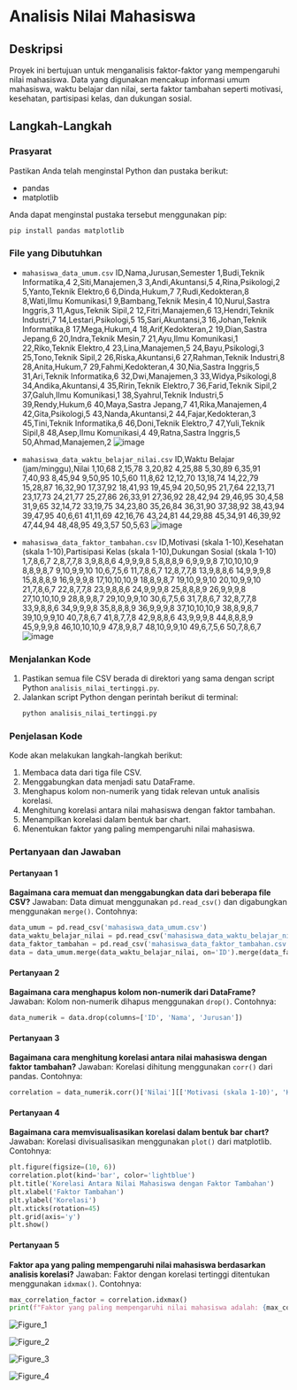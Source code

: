 # Analisis Nilai Mahasiswa

## Deskripsi
Proyek ini bertujuan untuk menganalisis faktor-faktor yang mempengaruhi nilai mahasiswa. Data yang digunakan mencakup informasi umum mahasiswa, waktu belajar dan nilai, serta faktor tambahan seperti motivasi, kesehatan, partisipasi kelas, dan dukungan sosial.

## Langkah-Langkah

### Prasyarat
Pastikan Anda telah menginstal Python dan pustaka berikut:
- pandas
- matplotlib

Anda dapat menginstal pustaka tersebut menggunakan pip:
```bash
pip install pandas matplotlib
```

### File yang Dibutuhkan
- `mahasiswa_data_umum.csv`
ID,Nama,Jurusan,Semester
1,Budi,Teknik Informatika,4
2,Siti,Manajemen,3
3,Andi,Akuntansi,5
4,Rina,Psikologi,2
5,Yanto,Teknik Elektro,6
6,Dinda,Hukum,7
7,Rudi,Kedokteran,8
8,Wati,Ilmu Komunikasi,1
9,Bambang,Teknik Mesin,4
10,Nurul,Sastra Inggris,3
11,Agus,Teknik Sipil,2
12,Fitri,Manajemen,6
13,Hendri,Teknik Industri,7
14,Lestari,Psikologi,5
15,Sari,Akuntansi,3
16,Johan,Teknik Informatika,8
17,Mega,Hukum,4
18,Arif,Kedokteran,2
19,Dian,Sastra Jepang,6
20,Indra,Teknik Mesin,7
21,Ayu,Ilmu Komunikasi,1
22,Riko,Teknik Elektro,4
23,Lina,Manajemen,5
24,Bayu,Psikologi,3
25,Tono,Teknik Sipil,2
26,Riska,Akuntansi,6
27,Rahman,Teknik Industri,8
28,Anita,Hukum,7
29,Fahmi,Kedokteran,4
30,Nia,Sastra Inggris,5
31,Ari,Teknik Informatika,6
32,Dwi,Manajemen,3
33,Widya,Psikologi,8
34,Andika,Akuntansi,4
35,Ririn,Teknik Elektro,7
36,Farid,Teknik Sipil,2
37,Galuh,Ilmu Komunikasi,1
38,Syahrul,Teknik Industri,5
39,Rendy,Hukum,6
40,Maya,Sastra Jepang,7
41,Rika,Manajemen,4
42,Gita,Psikologi,5
43,Nanda,Akuntansi,2
44,Fajar,Kedokteran,3
45,Tini,Teknik Informatika,6
46,Doni,Teknik Elektro,7
47,Yuli,Teknik Sipil,8
48,Asep,Ilmu Komunikasi,4
49,Ratna,Sastra Inggris,5
50,Ahmad,Manajemen,2
![image](https://github.com/Wiraapriliansyah/Analisis-Nilai-Mahasiswa/assets/152155184/819ffc68-06a9-4369-bffb-3c2fbfa457b0)

- `mahasiswa_data_waktu_belajar_nilai.csv`
  ID,Waktu Belajar (jam/minggu),Nilai
1,10,68
2,15,78
3,20,82
4,25,88
5,30,89
6,35,91
7,40,93
8,45,94
9,50,95
10,5,60
11,8,62
12,12,70
13,18,74
14,22,79
15,28,87
16,32,90
17,37,92
18,41,93
19,45,94
20,50,95
21,7,64
22,13,71
23,17,73
24,21,77
25,27,86
26,33,91
27,36,92
28,42,94
29,46,95
30,4,58
31,9,65
32,14,72
33,19,75
34,23,80
35,26,84
36,31,90
37,38,92
38,43,94
39,47,95
40,6,61
41,11,69
42,16,76
43,24,81
44,29,88
45,34,91
46,39,92
47,44,94
48,48,95
49,3,57
50,5,63
![image](https://github.com/Wiraapriliansyah/Analisis-Nilai-Mahasiswa/assets/152155184/023fb1eb-32d8-4254-a533-47d1068083bc)

- `mahasiswa_data_faktor_tambahan.csv`
  ID,Motivasi (skala 1-10),Kesehatan (skala 1-10),Partisipasi Kelas (skala 1-10),Dukungan Sosial (skala 1-10)
1,7,8,6,7
2,8,7,7,8
3,9,8,8,6
4,9,9,9,8
5,8,8,8,9
6,9,9,9,8
7,10,10,10,9
8,8,9,8,7
9,10,9,9,10
10,6,7,5,6
11,7,8,6,7
12,8,7,7,8
13,9,8,8,6
14,9,9,9,8
15,8,8,8,9
16,9,9,9,8
17,10,10,10,9
18,8,9,8,7
19,10,9,9,10
20,10,9,9,10
21,7,8,6,7
22,8,7,7,8
23,9,8,8,6
24,9,9,9,8
25,8,8,8,9
26,9,9,9,8
27,10,10,10,9
28,8,9,8,7
29,10,9,9,10
30,6,7,5,6
31,7,8,6,7
32,8,7,7,8
33,9,8,8,6
34,9,9,9,8
35,8,8,8,9
36,9,9,9,8
37,10,10,10,9
38,8,9,8,7
39,10,9,9,10
40,7,8,6,7
41,8,7,7,8
42,9,8,8,6
43,9,9,9,8
44,8,8,8,9
45,9,9,9,8
46,10,10,10,9
47,8,9,8,7
48,10,9,9,10
49,6,7,5,6
50,7,8,6,7
![image](https://github.com/Wiraapriliansyah/Analisis-Nilai-Mahasiswa/assets/152155184/066fd5e8-15e0-4a16-addd-017f07bbac3d)
  

### Menjalankan Kode
1. Pastikan semua file CSV berada di direktori yang sama dengan script Python `analisis_nilai_tertinggi.py`.
2. Jalankan script Python dengan perintah berikut di terminal:
    ```bash
    python analisis_nilai_tertinggi.py
    ```

### Penjelasan Kode
Kode akan melakukan langkah-langkah berikut:
1. Membaca data dari tiga file CSV.
2. Menggabungkan data menjadi satu DataFrame.
3. Menghapus kolom non-numerik yang tidak relevan untuk analisis korelasi.
4. Menghitung korelasi antara nilai mahasiswa dengan faktor tambahan.
5. Menampilkan korelasi dalam bentuk bar chart.
6. Menentukan faktor yang paling mempengaruhi nilai mahasiswa.

### Pertanyaan dan Jawaban

#### Pertanyaan 1
**Bagaimana cara memuat dan menggabungkan data dari beberapa file CSV?**
Jawaban:
Data dimuat menggunakan `pd.read_csv()` dan digabungkan menggunakan `merge()`. Contohnya:
```python
data_umum = pd.read_csv('mahasiswa_data_umum.csv')
data_waktu_belajar_nilai = pd.read_csv('mahasiswa_data_waktu_belajar_nilai.csv')
data_faktor_tambahan = pd.read_csv('mahasiswa_data_faktor_tambahan.csv')
data = data_umum.merge(data_waktu_belajar_nilai, on='ID').merge(data_faktor_tambahan, on='ID')
```

#### Pertanyaan 2
**Bagaimana cara menghapus kolom non-numerik dari DataFrame?**
Jawaban:
Kolom non-numerik dihapus menggunakan `drop()`. Contohnya:
```python
data_numerik = data.drop(columns=['ID', 'Nama', 'Jurusan'])
```

#### Pertanyaan 3
**Bagaimana cara menghitung korelasi antara nilai mahasiswa dengan faktor tambahan?**
Jawaban:
Korelasi dihitung menggunakan `corr()` dari pandas. Contohnya:
```python
correlation = data_numerik.corr()['Nilai'][['Motivasi (skala 1-10)', 'Kesehatan (skala 1-10)', 'Partisipasi Kelas (skala 1-10)', 'Dukungan Sosial (skala 1-10)']]
```

#### Pertanyaan 4
**Bagaimana cara memvisualisasikan korelasi dalam bentuk bar chart?**
Jawaban:
Korelasi divisualisasikan menggunakan `plot()` dari matplotlib. Contohnya:
```python
plt.figure(figsize=(10, 6))
correlation.plot(kind='bar', color='lightblue')
plt.title('Korelasi Antara Nilai Mahasiswa dengan Faktor Tambahan')
plt.xlabel('Faktor Tambahan')
plt.ylabel('Korelasi')
plt.xticks(rotation=45)
plt.grid(axis='y')
plt.show()
```

#### Pertanyaan 5
**Faktor apa yang paling mempengaruhi nilai mahasiswa berdasarkan analisis korelasi?**
Jawaban:
Faktor dengan korelasi tertinggi ditentukan menggunakan `idxmax()`. Contohnya:
```python
max_correlation_factor = correlation.idxmax()
print(f"Faktor yang paling mempengaruhi nilai mahasiswa adalah: {max_correlation_factor}")
```

![Figure_1](https://github.com/Wiraapriliansyah/Analisis-Nilai-Mahasiswa/assets/152155184/3372cfd0-3aab-46a6-b1d3-262245c0b480)

![Figure_2](https://github.com/Wiraapriliansyah/Analisis-Nilai-Mahasiswa/assets/152155184/f5f48f2e-8b59-42fa-9d3a-c106121ae9c3)

![Figure_3](https://github.com/Wiraapriliansyah/Analisis-Nilai-Mahasiswa/assets/152155184/737d9b92-6af8-4c73-856b-e172742a8842)

![Figure_4](https://github.com/Wiraapriliansyah/Analisis-Nilai-Mahasiswa/assets/152155184/45e0afe7-2d13-4562-a80b-287fed5d1b7e)




